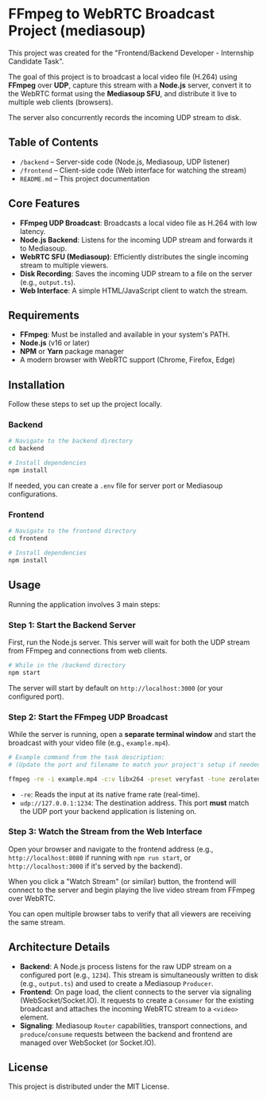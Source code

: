 # FFmpeg to WebRTC Broadcast Project (mediasoup)

This project was created for the "Frontend/Backend Developer - Internship Candidate Task".

The goal of this project is to broadcast a local video file (H.264) using **FFmpeg** over **UDP**, capture this stream with a **Node.js** server, convert it to the WebRTC format using the **Mediasoup SFU**, and distribute it live to multiple web clients (browsers).

The server also concurrently records the incoming UDP stream to disk.

## Table of Contents

* `/backend` – Server-side code (Node.js, Mediasoup, UDP listener)
* `/frontend` – Client-side code (Web interface for watching the stream)
* `README.md` – This project documentation

## Core Features

* **FFmpeg UDP Broadcast**: Broadcasts a local video file as H.264 with low latency.
* **Node.js Backend**: Listens for the incoming UDP stream and forwards it to Mediasoup.
* **WebRTC SFU (Mediasoup)**: Efficiently distributes the single incoming stream to multiple viewers.
* **Disk Recording**: Saves the incoming UDP stream to a file on the server (e.g., `output.ts`).
* **Web Interface**: A simple HTML/JavaScript client to watch the stream.

## Requirements

* **FFmpeg**: Must be installed and available in your system's PATH.
* **Node.js** (v16 or later)
* **NPM** or **Yarn** package manager
* A modern browser with WebRTC support (Chrome, Firefox, Edge)

## Installation

Follow these steps to set up the project locally.

### Backend

```bash
# Navigate to the backend directory
cd backend

# Install dependencies
npm install
```

If needed, you can create a `.env` file for server port or Mediasoup configurations.

### Frontend

```bash
# Navigate to the frontend directory
cd frontend

# Install dependencies
npm install
```

## Usage

Running the application involves 3 main steps:

### Step 1: Start the Backend Server

First, run the Node.js server. This server will wait for both the UDP stream from FFmpeg and connections from web clients.

```bash
# While in the /backend directory
npm start
```

The server will start by default on `http://localhost:3000` (or your configured port).

### Step 2: Start the FFmpeg UDP Broadcast

While the server is running, open a **separate terminal window** and start the broadcast with your video file (e.g., `example.mp4`).

```bash
# Example command from the task description:
# (Update the port and filename to match your project's setup if needed)

ffmpeg -re -i example.mp4 -c:v libx264 -preset veryfast -tune zerolatency -f mpegts udp://127.0.0.1:1234
```

* `-re`: Reads the input at its native frame rate (real-time).
* `udp://127.0.0.1:1234`: The destination address. This port **must** match the UDP port your backend application is listening on.

### Step 3: Watch the Stream from the Web Interface

Open your browser and navigate to the frontend address (e.g., `http://localhost:8080` if running with `npm run start`, or `http://localhost:3000` if it's served by the backend).

When you click a "Watch Stream" (or similar) button, the frontend will connect to the server and begin playing the live video stream from FFmpeg over WebRTC.

You can open multiple browser tabs to verify that all viewers are receiving the same stream.

## Architecture Details

* **Backend**: A Node.js process listens for the raw UDP stream on a configured port (e.g., `1234`). This stream is simultaneously written to disk (e.g., `output.ts`) and used to create a Mediasoup `Producer`.
* **Frontend**: On page load, the client connects to the server via signaling (WebSocket/Socket.IO). It requests to create a `Consumer` for the existing broadcast and attaches the incoming WebRTC stream to a `<video>` element.
* **Signaling**: Mediasoup `Router` capabilities, transport connections, and `produce`/`consume` requests between the backend and frontend are managed over WebSocket (or Socket.IO).

## License

This project is distributed under the MIT License.
